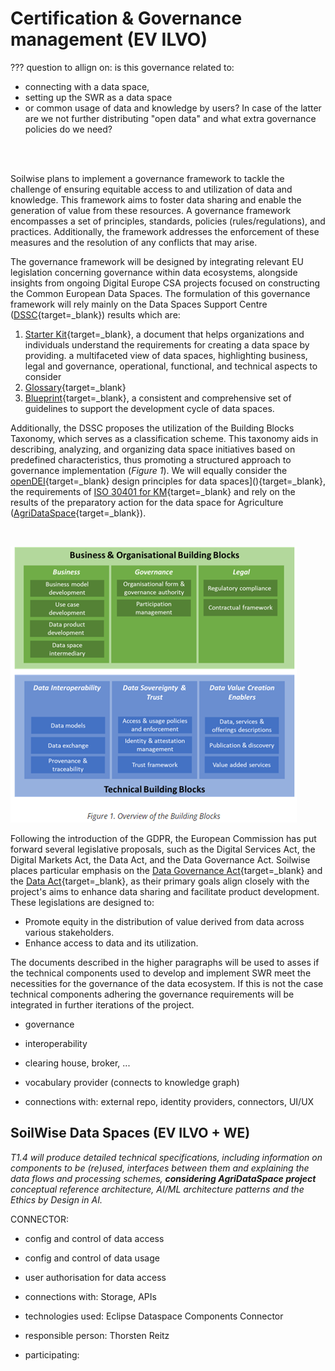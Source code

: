 # Certification & Governance management (EV ILVO)

??? question to allign on: is this governance related to:

* connecting with a data space, 
* setting up the SWR as a data space 
* or common usage of data and knowledge by users? In case of the latter are we not further distributing "open data" 
and what extra governance policies do we need?

<br>

<br>


Soilwise plans to implement a governance framework to tackle the challenge of ensuring equitable access to and 
utilization of data and knowledge. This framework aims to foster data sharing and enable the generation of value 
from these resources. A governance framework encompasses a set of principles, standards, policies (rules/regulations), 
and practices. Additionally, the framework addresses the enforcement of these measures and the resolution of 
any conflicts that may arise.

The governance framework will be designed by integrating relevant EU legislation concerning governance within data 
ecosystems, alongside insights from ongoing Digital Europe CSA projects focused on constructing the Common European 
Data Spaces. The formulation of this governance framework will rely mainly on the Data Spaces Support Centre 
([DSSC](https://dssc.eu/){target=_blank}) 
results which are:

1. [Starter Kit](https://dssc.eu/space/SK/29523973/Starter+Kit+for+Data+Space+Designers+%7C+Version+1.0+%7C+March+2023){target=_blank}, 
a document that helps organizations and individuals understand the requirements for creating a data space by providing. 
a multifaceted view of data spaces, highlighting business, legal and governance, operational, functional, 
and technical aspects to consider
2. [Glossary](https://dssc.eu/space/Glossary/55443460/DSSC+Glossary+%7C+Version+1.0+%7C+March+2023){target=_blank} 
3. [Blueprint](https://confluence.external-share.com/content/80889/dssc_blueprintv05_public_consultation?sortChildren=tree){target=_blank}, 
a consistent and comprehensive set of guidelines to support the development cycle of data spaces.
 
Additionally, the DSSC proposes the utilization of the Building Blocks Taxonomy, which serves as a classification scheme. 
This taxonomy aids in describing, analyzing, and organizing data space initiatives based on predefined characteristics, 
thus promoting a structured approach to governance implementation (_Figure 1_). We will equally consider the [openDEI](https://design-principles-for-data-spaces.org/){target=_blank}
design principles for data spaces](){target=_blank}, the requirements of [ISO 30401 for KM](https://iso-docs.com/blogs/iso-concepts/knowledge-management-system-iso-30401){target=_blank} and rely on the results of the preparatory 
action for the data space for Agriculture ([AgriDataSpace](https://agridataspace-csa.eu/){target=_blank}).

<br>

![img_governance.png](img_governance.png)


Following the introduction of the GDPR, the European Commission has put forward several legislative proposals, 
such as the Digital Services Act, the Digital Markets Act, the Data Act, and the Data Governance Act. 
Soilwise places particular emphasis on the [Data Governance Act](https://www.european-data-governance-act.com/){target=_blank} 
and the [Data Act](https://www.eu-data-act.com/){target=_blank}, as their primary goals 
align closely with the project's aims to enhance data sharing and facilitate product development. 
These legislations are designed to:

- Promote equity in the distribution of value derived from data across various stakeholders.
- Enhance access to data and its utilization.

The documents described in the higher paragraphs will be used to asses if the technical components used to develop and 
implement SWR meet the necessities for the governance of the data ecosystem. If this is not the case technical 
components adhering the governance requirements will be integrated in further iterations of the project.


- governance
- interoperability
- clearing house, broker, ...
- vocabulary provider (connects to knowledge graph)

- connections with: external repo, identity providers, connectors, UI/UX

## SoilWise Data Spaces (EV ILVO + WE)

_T1.4 will produce detailed technical specifications, including information on components to be (re)used, interfaces between them and explaining the data flows and processing schemes, **considering AgriDataSpace project** conceptual reference architecture, AI/ML architecture patterns and the Ethics by Design in AI._

CONNECTOR:

- config and control of data access
- config and control of data usage
- user authorisation for data access

- connections with: Storage, APIs
- technologies used: Eclipse Dataspace Components Connector
- responsible person: Thorsten Reitz
- participating:


